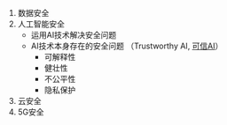1. 数据安全
2. 人工智能安全
   * 运用AI技术解决安全问题
   * AI技术本身存在的安全问题 （Trustworthy AI, [可信AI](https://zhuanlan.zhihu.com/p/629095677)）
     * 可解释性
     * 健壮性
     * 不公平性
     * 隐私保护
3. 云安全
4. 5G安全